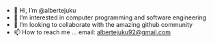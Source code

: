 - 👋 Hi, I’m @albertejuku
- 👀 I’m interested in computer programming and software engineering
- 💞️ I’m looking to collaborate with the amazing github community
- 📫 How to reach me ... email: albertejuku92@gmail.com

<!---
albertejuku/albertejuku is a ✨ special ✨ repository because its `README.md` (this file) appears on your GitHub profile.
You can click the Preview link to take a look at your changes.
--->
